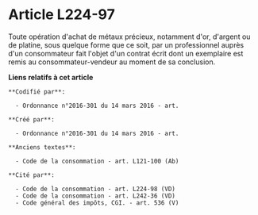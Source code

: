 # Article L224-97

Toute opération d'achat de métaux précieux, notamment d'or, d'argent ou de platine, sous quelque forme que ce soit, par un
professionnel auprès d'un consommateur fait l'objet d'un contrat écrit dont un exemplaire est remis au consommateur-vendeur
au moment de sa conclusion.

**Liens relatifs à cet article**

	**Codifié par**:

	  - Ordonnance n°2016-301 du 14 mars 2016 - art.

	**Créé par**:

	  - Ordonnance n°2016-301 du 14 mars 2016 - art.

	**Anciens textes**:

	  - Code de la consommation - art. L121-100 (Ab)

	**Cité par**:

	  - Code de la consommation - art. L224-98 (VD)
	  - Code de la consommation - art. L242-36 (VD)
	  - Code général des impôts, CGI. - art. 536 (V)
